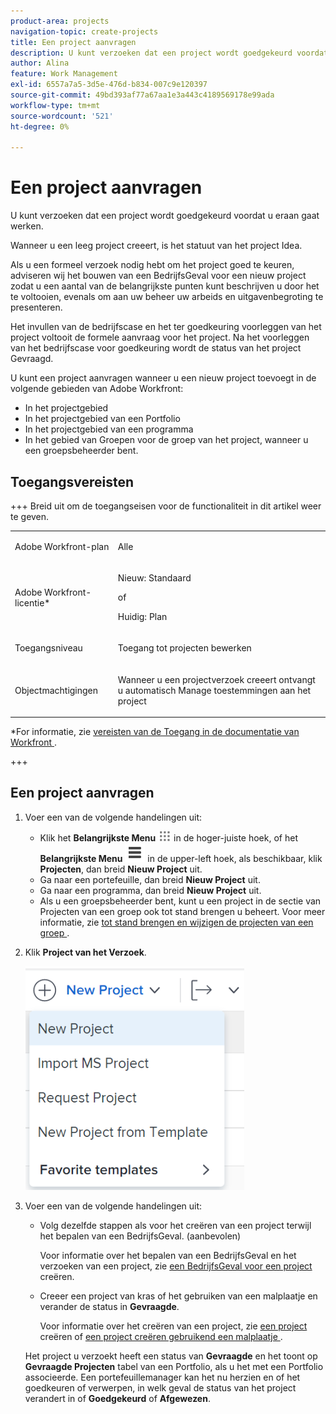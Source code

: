 ```yaml
---
product-area: projects
navigation-topic: create-projects
title: Een project aanvragen
description: U kunt verzoeken dat een project wordt goedgekeurd voordat u eraan gaat werken. Wij adviseren het bouwen van een BedrijfsGeval voor een nieuw project zodat u enkele belangrijkste punten kunt schetsen u door het te voltooien wilt bereiken, en aan uw managementteam uw arbeids en uitgavenbegroting presenteren. Het invullen van de bedrijfscase en het ter goedkeuring voorleggen van het project voltooit de formele aanvraag voor het project. Na het voorleggen van het bedrijfscase voor goedkeuring wordt de status van het project Gevraagd.
author: Alina
feature: Work Management
exl-id: 6557a7a5-3d5e-476d-b834-007c9e120397
source-git-commit: 49bd393af77a67aa1e3a443c4189569178e99ada
workflow-type: tm+mt
source-wordcount: '521'
ht-degree: 0%

---
```


# Een project aanvragen

<!--Audited: April 2024-->

U kunt verzoeken dat een project wordt goedgekeurd voordat u eraan gaat werken.

Wanneer u een leeg project creeert, is het statuut van het project Idea.

Als u een formeel verzoek nodig hebt om het project goed te keuren, adviseren wij het bouwen van een BedrijfsGeval voor een nieuw project zodat u een aantal van de belangrijkste punten kunt beschrijven u door het te voltooien, evenals om aan uw beheer uw arbeids en uitgavenbegroting te presenteren.

Het invullen van de bedrijfscase en het ter goedkeuring voorleggen van het project voltooit de formele aanvraag voor het project. Na het voorleggen van het bedrijfscase voor goedkeuring wordt de status van het project Gevraagd.

U kunt een project aanvragen wanneer u een nieuw project toevoegt in de volgende gebieden van Adobe Workfront:

* In het projectgebied
* In het projectgebied van een Portfolio
* In het projectgebied van een programma
* In het gebied van Groepen voor de groep van het project, wanneer u een groepsbeheerder bent.

## Toegangsvereisten

+++ Breid uit om de toegangseisen voor de functionaliteit in dit artikel weer te geven.

<table style="table-layout:auto"> 
 <col> 
 <col> 
 <tbody> 
  <tr> 
   <td role="rowheader">Adobe Workfront-plan</td> 
   <td> <p>Alle</p> </td> 
  </tr> 
  <tr> 
   <td role="rowheader"> <p role="rowheader">Adobe Workfront-licentie*</p> </td> 
   <td> <p>Nieuw: Standaard </p>
   of
   <p>Huidig: Plan </p>
   </td> 
  </tr> 
  <tr> 
   <td role="rowheader">Toegangsniveau</td> 
   <td> <p>Toegang tot projecten bewerken</p> </td> 
  </tr> 
  <tr> 
   <td role="rowheader">Objectmachtigingen</td> 
   <td> <p>Wanneer u een projectverzoek creeert ontvangt u automatisch Manage toestemmingen aan het project </p> </td> 
  </tr> 
 </tbody> 
</table>

*For informatie, zie [ vereisten van de Toegang in de documentatie van Workfront ](/help/quicksilver/administration-and-setup/add-users/access-levels-and-object-permissions/access-level-requirements-in-documentation.md).

+++

## Een project aanvragen

1. Voer een van de volgende handelingen uit:

   * Klik het **Belangrijkste Menu** ![](assets/main-menu-icon.png) in de hoger-juiste hoek, of het **Belangrijkste Menu** ![](assets/lines-main-menu.png) in de upper-left hoek, als beschikbaar, klik **Projecten**, dan breid **Nieuw Project** uit.
   * Ga naar een portefeuille, dan breid **Nieuw Project** uit.
   * Ga naar een programma, dan breid **Nieuw Project** uit.
   * Als u een groepsbeheerder bent, kunt u een project in de sectie van Projecten van een groep ook tot stand brengen u beheert. Voor meer informatie, zie [ tot stand brengen en wijzigen de projecten van een groep ](../../../administration-and-setup/manage-groups/work-with-group-objects/create-and-modify-a-groups-projects.md).

1. Klik **Project van het Verzoek**.

   ![](assets/new-project-dropdown-nwe-350x358.png)

1. Voer een van de volgende handelingen uit:

   * Volg dezelfde stappen als voor het creëren van een project terwijl het bepalen van een BedrijfsGeval. (aanbevolen)

     Voor informatie over het bepalen van een BedrijfsGeval en het verzoeken van een project, zie [ een BedrijfsGeval voor een project ](../../../manage-work/projects/define-a-business-case/create-business-case.md) creëren.

   * Creeer een project van kras of het gebruiken van een malplaatje en verander de status in **Gevraagde**.

     Voor informatie over het creëren van een project, zie [ een project ](../../../manage-work/projects/create-projects/create-project.md) creëren of [ een project creëren gebruikend een malplaatje ](../../../manage-work/projects/create-projects/create-project-from-template.md).

   Het project u verzoekt heeft een status van **Gevraagde** en het toont op **Gevraagde Projecten** tabel van een Portfolio, als u het met een Portfolio associeerde. Een portefeuillemanager kan het nu herzien en of het goedkeuren of verwerpen, in welk geval de status van het project verandert in of **Goedgekeurd** of **Afgewezen**.
